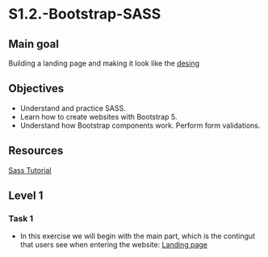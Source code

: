 # S1.2.-Bootstrap-SASS
## Main goal
Building a landing page and making it look like the [desing](https://github.com/anderson92zolis/S1.2.-Bootstrap-SASS/blob/main/Recursos%20projecte%20sprint%201.2/Dise%C3%B1o/desktop-design.jpg)


## Objectives 
* Understand and practice SASS.
* Learn how to create websites with Bootstrap 5.
* Understand how Bootstrap components work. Perform form validations.

## Resources

[Sass Tutorial](https://www.w3schools.com/sass/)


## Level 1
### Task 1
* In this exercise we will begin with the main part, which is the contingut that users see when entering the website: [Landing page](https://github.com/anderson92zolis/S1.2.-Bootstrap-SASS/blob/main/Recursos%20projecte%20sprint%201.2/Dise%C3%B1o/desktop-active-states.jpg)

